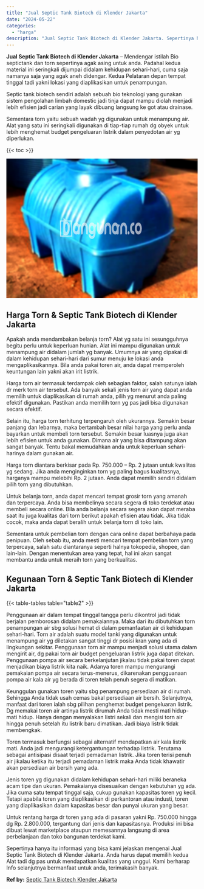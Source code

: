 ```yaml
---
title: "Jual Septic Tank Biotech di Klender Jakarta"
date: "2024-05-22"
categories: 
  - "harga"
description: "Jual Septic Tank Biotech di Klender Jakarta. Sepertinya hanya itu informasi yang bisa kami jelaskan mengenai Jual Septic Tank Biotech di Klender Jakarta. And..."
---
```


**Jual Septic Tank Biotech di Klender Jakarta** – Mendengar istilah Bio septictank dan torn sepertinya agak asing untuk anda. Padahal kedua material ini seringkali dijumpai didalam kehidupan sehari-hari, cuma saja namanya saja yang agak aneh didengar. Kedua Pelataran depan tempat tinggal tadi yakni lokasi yang diaplikasikan untuk penampungan.

Septic tank biotech sendiri adalah sebuah bio teknologi yang gunakan sistem pengolahan limbah domestic jadi tinja dapat mampu diolah menjadi lebih efisien jadi carian yang layak dibuang langsung ke got atau drainase.

Sementara torn yaitu sebuah wadah yg digunakan untuk menampung air. Alat yang satu ini seringkali digunakan di tiap-tiap rumah dg obyek untuk lebih menghemat budget pengeluaran listrik dalam penyedotan air yg diperlukan.

{{< toc >}}

![Jual Septic Tank Biotech di Klender Jakarta](/images/jual-bio-septictank-15.png)

## Harga Torn & Septic Tank Biotech di Klender Jakarta

Apakah anda mendambakan belanja torn? Alat yg satu ini sesungguhnya begitu perlu untuk keperluan hunian. Alat ini mampu digunakan untuk menampung air didalam jumlah yg banyak. Umumnya air yang dipakai di dalam kehidupan sehari-hari dari sumur menuju ke lokasi anda mengaplikasikannya. Bila anda pakai toren air, anda dapat memperoleh keuntungan lain yakni akan irit listrik.

Harga torn air termasuk terdampak oleh sebagian faktor, salah satunya ialah dr merk torn air tersebut. Ada banyak sekali jenis torn air yang dapat anda memilih untuk diaplikasikan di rumah anda, pilih yg menurut anda paling efektif digunakan. Pastikan anda memilih torn yg pas jadi bisa digunakan secara efektif.

Selain itu, harga torn terhitung terpengaruh oleh ukurannya. Semakin besar panjang dan lebarnya, maka bertambah besar nilai harga yang perlu anda bayarkan untuk membeli torn tersebut. Semakin besar luasnya juga akan lebih efisien untuk anda gunakan. Dimana air yang bisa ditampung akan sangat banyak. Tentu bakal memudahkan anda untuk keperluan sehari-harinya dalam gunakan air.

Harga torn diantara berkisar pada Rp. 750.000 – Rp. 2 jutaan untuk kwalitas yg sedang. Jika anda menginginkan torn yg paling bagus kualitasnya, harganya mampu melebihi Rp. 2 jutaan. Anda dapat memilih sendiri didalam pilih torn yang dibutuhkan.

Untuk belanja torn, anda dapat mencari tempat grosir torn yang amanah dan terpercaya. Anda bisa membelinya secara segera di toko terdekat atau membeli secara online. Bila anda belanja secara segera akan dapat meraba saat itu juga kualitas dari torn berikut apakah efisien atau tidak. Jika tidak cocok, maka anda dapat beralih untuk belanja torn di toko lain.

Sementara untuk pembelian torn dengan cara online dapat berbahaya pada penipuan. Oleh sebab itu, anda mesti mencari tempat pembelian torn yang terpercaya, salah satu diantaranya seperti halnya tokopedia, shopee, dan lain-lain. Dengan menentukan area yang tepat, hal ini akan sangat membantu anda untuk meraih torn yang berkualitas.

## Kegunaan Torn & Septic Tank Biotech di Klender Jakarta

{{< table-tables table="table2" >}}

Penggunaan air dalam tempat tinggal tangga perlu dikontrol jadi tidak berjalan pemborosan didalam pemakaiannya. Maka dari itu dibutuhkan torn penampungan air sbg solusi hemat di dalam pemanfaatan air di kehidupan sehari-hari. Torn air adalah suatu model tanki yang digunakan untuk menampung air yg diletakan sangat tinggi dr posisi kran yang ada di lingkungan sekitar. Penggunaan torn air mampu menjadi solusi utama dalam mengirit air, dg pakai torn air budget pengeluaran listrik juga dapat ditekan. Penggunaan pompa air secara berkelanjutan jikalau tidak pakai toren dapat menjadikan biaya listrik kita naik. Adanya toren mampu mengurangi pemakaian pompa air secara terus-menerus, dikarenakan pengguanaan pompa air kala air yg berada di toren telah penuh segera di matikan.

Keunggulan gunakan toren yaitu sbg penampung persediaan air di rumah. Sehingga Anda tidak usah cemas bakal persediaan air bersih. Selanjutnya, manfaat dari toren ialah sbg pilihan penghemat budget pengeluaran listrik. Dg memakai toren air artinya listrik dirumah Anda tidak mesti mati hidup-mati hidup. Hanya dengan menyalakan listri sekali dan mengisi torn air hingga penuh setelah itu listrik baru dimatikan. Jadi biaya listrik tidak membengkak.

Toren termasuk berfungsi sebagai alternatif mendapatkan air kala listrik mati. Anda jadi mengurangi ketergantungan terhadap listrik. Terutama sebagai antisipasi disaat terjadi pemadaman listrik. Jika toren terisi penuh air jikalau ketika itu terjadi pemadaman listrik maka Anda tidak khawatir akan persediaan air bersih yang ada.

Jenis toren yg digunakan didalam kehidupan sehari-hari miliki beraneka acam tipe dan ukuran. Pemakaianya disesuaikan dengan kebutuhan yg ada. Jika cuma satu tempat tinggal saja, cukup gunakan kapasitas toren yg kecil. Tetapi apabila toren yang diaplikasikan di perkantoran atau industi, toren yang diaplikasikan dalam kapasitas besar dan punyai ukuran yang besar.

Untuk rentang harga dr toren yang ada di pasaran yakni Rp. 750.000 hingga dg Rp. 2.800.000, tergantung dari jenis dan kapasitasnya. Produksi ini bisa dibuat lewat marketplace ataupun memesannya langsung di area perbelanjaan dan toko bangunan terdekat kami.

Sepertinya hanya itu informasi yang bisa kami jelaskan mengenai Jual Septic Tank Biotech di Klender Jakarta. Anda harus dapat memilih kedua Alat tadi dg pas untuk mendapatkan kualitas yang unggul. Kami berharap Info selanjutnya bermanfaat untuk anda, terimakasih banyak.

**Ref by:** [Septic Tank Biotech Klender Jakarta](https://id.wikipedia.org/wiki/Septic)
